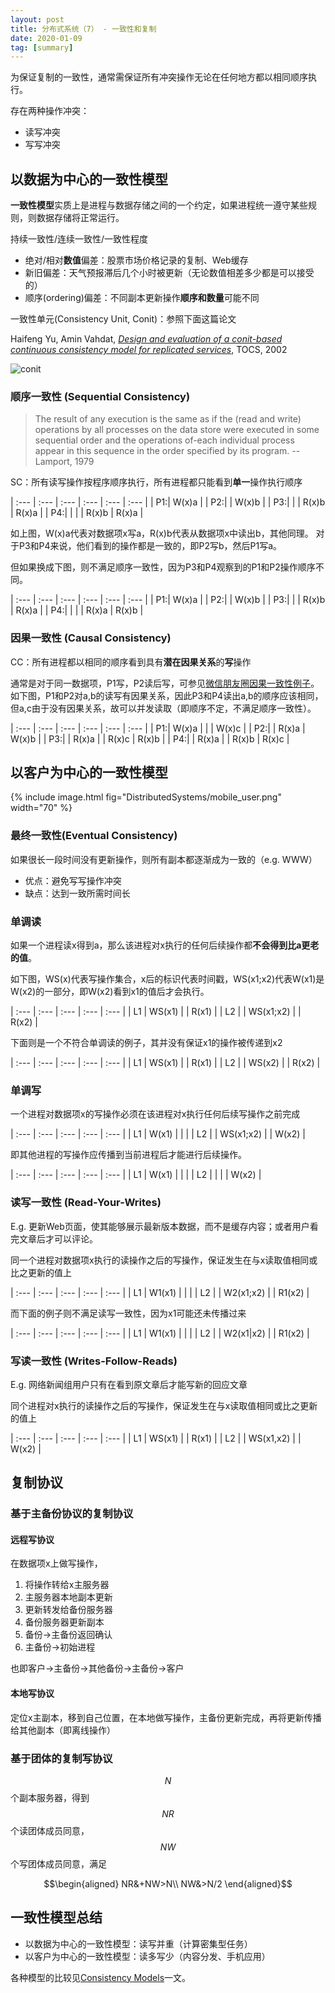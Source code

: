 ```yaml
---
layout: post
title: 分布式系统（7） - 一致性和复制
date: 2020-01-09
tag: [summary]
---
```


为保证复制的一致性，通常需保证所有冲突操作无论在任何地方都以相同顺序执行。

存在两种操作冲突：
* 读写冲突
* 写写冲突

## 以数据为中心的一致性模型
**一致性模型**实质上是进程与数据存储之间的一个约定，如果进程统一遵守某些规则，则数据存储将正常运行。

持续一致性/连续一致性/一致性程度
* 绝对/相对**数值**偏差：股票市场价格记录的复制、Web缓存
* 新旧偏差：天气预报滞后几个小时被更新（无论数值相差多少都是可以接受的）
* 顺序(ordering)偏差：不同副本更新操作**顺序和数量**可能不同

一致性单元(Consistency Unit, Conit)：参照下面这篇论文

Haifeng Yu, Amin Vahdat, [*Design and evaluation of a conit-based continuous consistency model for replicated services*](https://www.comp.nus.edu.sg/~yuhf/tocs02.pdf), TOCS, 2002

![conit](https://d3i71xaburhd42.cloudfront.net/8a0aeb2b07851e7c9466162bb6787f6c683cca87/5-Figure2-1.png)

### 顺序一致性 (Sequential Consistency)
> The result of any execution is the same as if the (read and write) operations by all processes on the data store were executed in some sequential order and the operations of-each individual process appear in this sequence in the order specified by its program. -- Lamport, 1979

SC：所有读写操作按程序顺序执行，所有进程都只能看到**单一**操作执行顺序

| :--- | :---    | :---      | :---     | :---    | :---   |
| P1:| W(x)a |
| P2:|       |  W(x)b  |
| P3:|       |         | R(x)b  | R(x)a |
| P4:|       |         |        | R(x)b | R(x)a |

如上图，W(x)a代表对数据项x写a，R(x)b代表从数据项x中读出b，其他同理。
对于P3和P4来说，他们看到的操作都是一致的，即P2写b，然后P1写a。

但如果换成下图，则不满足顺序一致性，因为P3和P4观察到的P1和P2操作顺序不同。

| :--- | :---    | :---      | :---     | :---    | :---   |
| P1:| W(x)a |
| P2:|       |  W(x)b  |
| P3:|       |         | R(x)b  | R(x)a |
| P4:|       |         |        | R(x)a | R(x)b |

### 因果一致性 (Causal Consistency)
CC：所有进程都以相同的顺序看到具有**潜在因果关系**的**写**操作

通常是对于同一数据项，P1写，P2读后写，可参见[微信朋友圈因果一致性例子][wechat]。
如下图，P1和P2对a,b的读写有因果关系，因此P3和P4读出a,b的顺序应该相同，但a,c由于没有因果关系，故可以并发读取（即顺序不定，不满足顺序一致性）。

| :--- | :---    | :---      | :---     | :---    | :---   |
| P1:| W(x)a |         |        | W(x)c |
| P2:|       |  R(x)a  | W(x)b  |
| P3:|       |  R(x)a  |        | R(x)c | R(x)b |
| P4:|       |  R(x)a  |        | R(x)b | R(x)c |

## 以客户为中心的一致性模型

{% include image.html fig="DistributedSystems/mobile_user.png" width="70" %}

### 最终一致性(Eventual Consistency)
如果很长一段时间没有更新操作，则所有副本都逐渐成为一致的（e.g. WWW）
* 优点：避免写写操作冲突
* 缺点：达到一致所需时间长

### 单调读
如果一个进程读x得到a，那么该进程对x执行的任何后续操作都**不会得到比a更老的值**。

如下图，WS(x)代表写操作集合，x后的标识代表时间戳，WS(x1;x2)代表W(x1)是W(x2)的一部分，即W(x2)看到x1的值后才会执行。

| :--- | :--- | :--- | :--- | :--- |
| L1 | WS(x1) |  | R(x1) |
| L2 | | WS(x1;x2) |     | R(x2) |

下面则是一个不符合单调读的例子，其并没有保证x1的操作被传递到x2

| :--- | :--- | :--- | :--- | :--- |
| L1 | WS(x1) |  | R(x1) |
| L2 |  | WS(x2) |     | R(x2) |

### 单调写
一个进程对数据项x的写操作必须在该进程对x执行任何后续写操作之前完成

| :--- | :--- | :--- | :--- | :--- |
| L1 | W(x1) |  |  |
| L2 | | WS(x1;x2) |     | W(x2) |

即其他进程的写操作应传播到当前进程后才能进行后续操作。

| :--- | :--- | :--- | :--- | :--- |
| L1 | W(x1) |  |  |
| L2 | |  |     | W(x2) |

### 读写一致性 (Read-Your-Writes)
E.g. 更新Web页面，使其能够展示最新版本数据，而不是缓存内容；或者用户看完文章后才可以评论。

同一个进程对数据项x执行的读操作之后的写操作，保证发生在与x读取值相同或比之更新的值上

| :--- | :--- | :--- | :--- | :--- |
| L1 | W1(x1) |  |  |
| L2 | | W2(x1;x2) |     | R1(x2) |

而下面的例子则不满足读写一致性，因为x1可能还未传播过来

| :--- | :--- | :--- | :--- | :--- |
| L1 | W1(x1) |  |  |
| L2 | | W2(x1\|x2) |     | R1(x2) |

### 写读一致性 (Writes-Follow-Reads)
E.g. 网络新闻组用户只有在看到原文章后才能写新的回应文章

同个进程对x执行的读操作之后的写操作，保证发生在与x读取值相同或比之更新的值上

| :--- | :--- | :--- | :--- | :--- |
| L1 | WS(x1) |  | R(x1) |
| L2 | | WS(x1,x2) |     | W(x2) |

## 复制协议
### 基于主备份协议的复制协议
#### 远程写协议
在数据项x上做写操作，
1. 将操作转给x主服务器
2. 主服务器本地副本更新
3. 更新转发给备份服务器
4. 备份服务器更新副本
5. 备份->主备份返回确认
6. 主备份->初始进程

也即客户->主备份->其他备份->主备份->客户
 
#### 本地写协议
定位x主副本，移到自己位置，在本地做写操作，主备份更新完成，再将更新传播给其他副本（即离线操作）

### 基于团体的复制写协议
$$N$$个副本服务器，得到$$NR$$个读团体成员同意，$$NW$$个写团体成员同意，满足

$$\begin{aligned}
NR&+NW>N\\
NW&>N/2
\end{aligned}$$


## 一致性模型总结
* 以数据为中心的一致性模型：读写并重（计算密集型任务）
* 以客户为中心的一致性模型：读多写少（内容分发、手机应用）

各种模型的比较见[Consistency Models](http://jepsen.io/consistency)一文。

[wechat]: https://www.cnblogs.com/hzmark/p/consistency_model.html